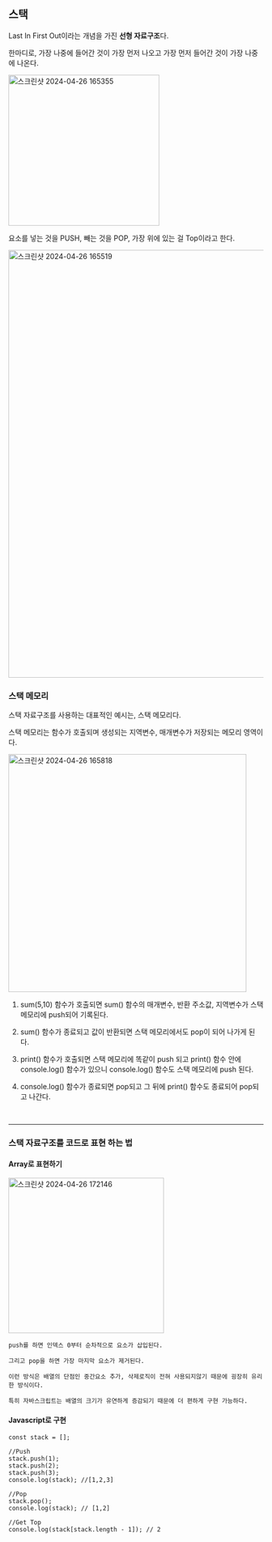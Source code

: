 ## 스택

Last In First Out이라는 개념을 가진 **선형 자료구조**다.

한마디로, 가장 나중에 들어간 것이 가장 먼저 나오고 가장 먼저 들어간 것이 가장 나중에 나온다.

<img width="298" alt="스크린샷 2024-04-26 165355" src="https://github.com/yookeunbyul/codingtest-kit/assets/91243651/0cede3ba-a1c6-4636-8c94-f497e7240753">

요소를 넣는 것을 PUSH, 빼는 것을 POP, 가장 위에 있는 걸 Top이라고 한다.

<img width="845" alt="스크린샷 2024-04-26 165519" src="https://github.com/yookeunbyul/codingtest-kit/assets/91243651/1449aae2-5c34-4c45-9f7e-7cf3f3ea4f90">

### 스택 메모리

스택 자료구조를 사용하는 대표적인 예시는, 스택 메모리다.

스택 메모리는 함수가 호출되며 생성되는 지역변수, 매개변수가 저장되는 메모리 영역이다.

<img width="470" alt="스크린샷 2024-04-26 165818" src="https://github.com/yookeunbyul/codingtest-kit/assets/91243651/dd32752a-00f1-452d-841b-3455c955257b">

1. sum(5,10) 함수가 호출되면 sum() 함수의 매개변수, 반환 주소값, 지역변수가 스택 메모리에 push되어 기록된다.

2. sum() 함수가 종료되고 값이 반환되면 스택 메모리에서도 pop이 되어 나가게 된다.

3. print() 함수가 호출되면 스택 메모리에 똑같이 push 되고 print() 함수 안에 console.log() 함수가 있으니 console.log() 함수도 스택 메모리에 push 된다.

4. console.log() 함수가 종료되면 pop되고 그 뒤에 print() 함수도 종료되어 pop되고 나간다.

<br />

---

### 스택 자료구조를 코드로 표현 하는 법

#### Array로 표현하기

<img width="307" alt="스크린샷 2024-04-26 172146" src="https://github.com/yookeunbyul/codingtest-kit/assets/91243651/56768f14-1c5a-4551-9b6d-ca9f2e4c38f7">

```
push를 하면 인덱스 0부터 순차적으로 요소가 삽입된다.

그리고 pop을 하면 가장 마지막 요소가 제거된다.

이런 방식은 배열의 단점인 중간요소 추가, 삭제로직이 전혀 사용되지않기 때문에 굉장히 유리한 방식이다.

특히 자바스크립트는 배열의 크기가 유연하게 증감되기 때문에 더 편하게 구현 가능하다.
```

#### Javascript로 구현

```
const stack = [];

//Push
stack.push(1);
stack.push(2);
stack.push(3);
console.log(stack); //[1,2,3]

//Pop
stack.pop();
console.log(stack); // [1,2]

//Get Top
console.log(stack[stack.length - 1]); // 2
```
